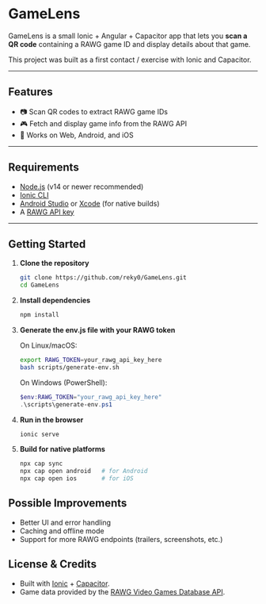 # GameLens

GameLens is a small Ionic + Angular + Capacitor app that lets you **scan a QR code** containing a RAWG game ID and display details about that game.

This project was built as a first contact / exercise with Ionic and Capacitor.

---

## Features

* 📷 Scan QR codes to extract RAWG game IDs
* 🎮 Fetch and display game info from the RAWG API
* 📱 Works on Web, Android, and iOS

---

## Requirements

* [Node.js](https://nodejs.org/) (v14 or newer recommended)
* [Ionic CLI](https://ionicframework.com/docs/cli)
* [Android Studio](https://developer.android.com/studio) or [Xcode](https://developer.apple.com/xcode/) (for native builds)
* A [RAWG API key](https://rawg.io/apidocs)

---

## Getting Started

1. **Clone the repository**

   ```bash
   git clone https://github.com/reky0/GameLens.git
   cd GameLens
   ```

2. **Install dependencies**

   ```bash
   npm install
   ```

3. **Generate the env.js file with your RAWG token**

   On Linux/macOS:

   ```bash
   export RAWG_TOKEN=your_rawg_api_key_here
   bash scripts/generate-env.sh
   ```

   On Windows (PowerShell):

   ```powershell
   $env:RAWG_TOKEN="your_rawg_api_key_here"
   .\scripts\generate-env.ps1
   ```

4. **Run in the browser**

   ```bash
   ionic serve
   ```

5. **Build for native platforms**

   ```bash
   npx cap sync
   npx cap open android   # for Android
   npx cap open ios       # for iOS
   ```


## Possible Improvements

* Better UI and error handling
* Caching and offline mode
* Support for more RAWG endpoints (trailers, screenshots, etc.)

## License & Credits

* Built with [Ionic](https://ionicframework.com/) + [Capacitor](https://capacitorjs.com/).
* Game data provided by the [RAWG Video Games Database API](https://rawg.io/apidocs).
